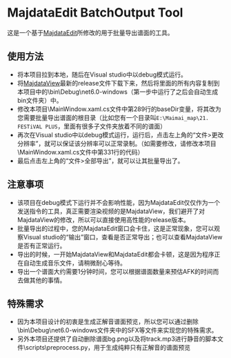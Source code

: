 # MajdataEdit BatchOutput Tool
这是一个基于[MajdataEdit](https://github.com/LingFeng-bbben/MajdataEdit)所修改的用于批量导出谱面的工具。


## 使用方法
* 将本项目拉到本地，随后在Visual studio中以debug模式运行。
* 将[MajdataView](https://github.com/LingFeng-bbben/MajdataView)最新的release文件下载下来，然后将里面的所有内容复制到本项目中的\bin\Debug\net6.0-windows（第一步中运行了之后会自动生成bin文件夹）中。
* 修改本项目\MainWindow.xaml.cs文件中第289行的baseDir变量，将其改为您需要批量导出谱面的根目录（比如您有一个目录叫`E:\Maimai_map\21. FESTiVAL PLUS`，里面有很多子文件夹放着不同的谱面）
* 再次在Visual studio中以debug模式运行，运行后，点击左上角的“文件>更改分辨率”，就可以保证该分辨率可以正常录制。（如需要修改，请修改本项目\MainWindow.xaml.cs文件中第331行的代码）
* 最后点击左上角的“文件>全部导出”，就可以让其批量导出了。

## 注意事项
* 该项目在debug模式下运行并不会影响性能，因为MajdataEdit仅仅作为一个发送指令的工具，真正需要渲染视频的是MajdataView，我们避开了对MajdataView的修改，所以可以直接使用高性能的release版本。
* 批量导出的过程中，您的MajdataEdit窗口会卡住，这是正常现象，您可以观察Visual studio的“输出”窗口，查看是否正常导出；也可以查看MajdataView是否有正常运行。
* 导出的时候，一开始MajdataView和MajdataEdit都会卡顿，这是因为程序正在自动生成音乐文件，请稍微耐心等待。
* 导出一个谱面大约需要1分钟时间，您可以根据谱面数量来预估AFK的时间而去做其他的事情。

## 特殊需求
* 因为本项目设计的初衷是生成正解音谱面预览，所以您可以通过删除\bin\Debug\net6.0-windows文件夹中的SFX等文件来实现您的特殊需求。
* 另外本项目还提供了自动删除谱面bg.png以及将track.mp3进行静音的脚本文件\scripts\preprocess.py，用于生成纯粹只有正解音的谱面预览